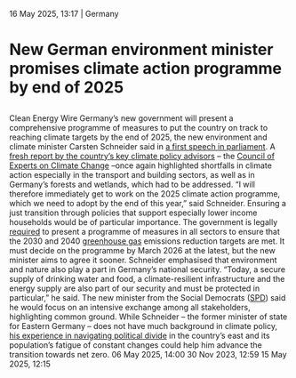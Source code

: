 16 May 2025, 13:17
| 
Germany
# New German environment minister promises climate action programme by end of 2025
## 
Clean Energy Wire
Germany’s new government will present a comprehensive programme of measures to put the country on track to reaching climate targets by the end of 2025, the new environment and climate minister Carsten Schneider said in [a first speech in parliament](https://dbtg.tv/cvid/7631300).
A [fresh report by the country’s key climate policy advisors](https://www.cleanenergywire.org/news/germany-runs-risk-missing-emission-cutting-targets-new-government-plans-climate-council) – the [Council of Experts on Climate Change](https://www.cleanenergywire.org/experts/council-experts-climate-change-germany) –once again highlighted shortfalls in climate action especially in the transport and building sectors, as well as in Germany’s forests and wetlands, which had to be addressed. “I will therefore immediately get to work on the 2025 climate action programme, which we need to adopt by the end of this year,” said Schneider. Ensuring a just transition through policies that support especially lower income households would be of particular importance.
The government is legally [required](https://www.gesetze-im-internet.de/ksg/BJNR251310019.html#BJNR251310019BJNG000300000) to present a programme of measures in all sectors to ensure that the 2030 and 2040 [greenhouse gas](https://www.cleanenergywire.org/glossary/letter_g#greenhouse_gas) emissions reduction targets are met. It must decide on the programme by March 2026 at the latest, but the new minister aims to agree it sooner.
Schneider emphasised that environment and nature also play a part in Germany’s national security. “Today, a secure supply of drinking water and food, a climate-resilient infrastructure and the energy supply are also part of our security and must be protected in particular,” he said.
The new minister from the Social Democrats ([SPD](https://www.cleanenergywire.org/experts/spd-social-democratic-party)) said he would focus on an intensive exchange among all stakeholders, highlighting common ground. While Schneider – the former minister of state for Eastern Germany – does not have much background in climate policy, [his experience in navigating political divide](https://www.cleanenergywire.org/news/designated-german-climate-minister-could-push-transition-experience-bridging-political-divide) in the country’s east and its population’s fatigue of constant changes could help him advance the transition towards net zero.
06 May 2025, 14:00
30 Nov 2023, 12:59
15 May 2025, 12:15